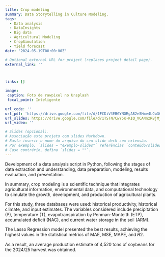 ```yaml
---
title: Crop modeling
summary: Data Storytelling in Culture Modeling. 
tags: 
  - Data analysis
  - DataInsights
  - Big data
  - Agricultural Modeling
  - CropSimulation
  - Yield forecast
date: '2024-05-19T00:00:00Z'

# Optional external URL for project (replaces project detail page).
external_link: ''



links: []

image:
 caption: Foto de rawpixel no Unsplash
 focal_point: Inteligente
  
url_code: ''
url_pdf: 'https://drive.google.com/file/d/1FCDiV3EBGYNGRgA82eSHme4LCw3CUuuQ/view?usp=sharing'
url_slides: https://drive.google.com/file/d/1TSTN7CwY5K-KIQ_VCANnzR8jMjMOiLlO/view?usp=sharing
url_video: ''

# Slides (opcional).
# Associação este projeto com slides Markdown.
# Basta inserir o nome do arquivo do seu slide deck sem extensão.
# Por exemplo. `slides = "exemplo-slides"` referências `conteúdo/slides/exemplo-slides.md`.
# Caso contrário, defina `slides = ""`.
---
```


Development of a data analysis script in Python, following the stages of data extraction and understanding, data preparation, modeling, results evaluation, and presentation.

In summary, crop modeling is a scientific technique that integrates agricultural information, environmental data, and computational technology to simulate the growth, development, and production of agricultural plants.

For this study, three databases were used: historical productivity, historical climate, and input estimates. The variables considered include precipitation (P), temperature (T), evapotranspiration by Penman-Monteith (ETP), accumulated deficit (NAC), and current water storage in the soil (ARM).

The Lasso Regression model presented the best results, achieving the highest values in the statistical metrics of MAE, MSE, MAPE, and 𝑅2. 

As a result, an average production estimate of 4,520 tons of soybeans for the 2024/25 harvest was obtained.
